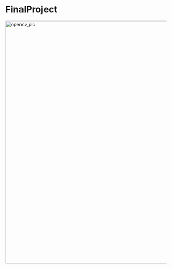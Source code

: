 # FinalProject

<img width="758" alt="opencv_pic" src="https://user-images.githubusercontent.com/57047863/99887434-1288ef00-2c4d-11eb-8026-bca0cf85612a.png">
